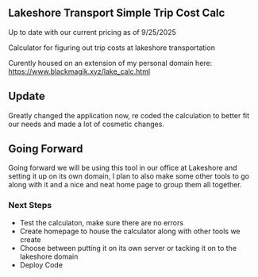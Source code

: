 ## Lakeshore Transport Simple Trip Cost Calc 

Up to date with our current pricing as of 9/25/2025

Calculator for figuring out trip costs at lakeshore transportation 

Curently housed on an extension of my personal domain here:
https://www.blackmagik.xyz/lake_calc.html

## Update

Greatly changed the application now, re coded the calculation to better fit our needs and made a lot of cosmetic changes.

## Going Forward 

Going forward we will be using this tool in our office at Lakeshore and setting it up on its own domain, I plan to also make some other tools to go along with it and a nice and neat home page to group them all together. 

### Next Steps

- Test the calculaton, make sure there are no errors
- Create homepage to house the calculator along with other tools we create
- Choose between putting it on its own server or tacking it on to the lakeshore domain
- Deploy Code

